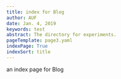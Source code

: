 ```yaml
---
title: index for Blog 
author: AUF
date: Jan. 4, 2019
keywords: test
abstract: The directory for experiments.
pageTemplate: page3.yaml
indexPage: True 
indexSort: title
---
```


an index page for Blog 



